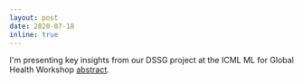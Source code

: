 ```yaml
---
layout: post
date: 2020-07-18
inline: true
---
```


I'm presenting key insights from our DSSG project at the ICML ML for Global Health Workshop [abstract](https://arxiv.org/abs/2006.06292).
